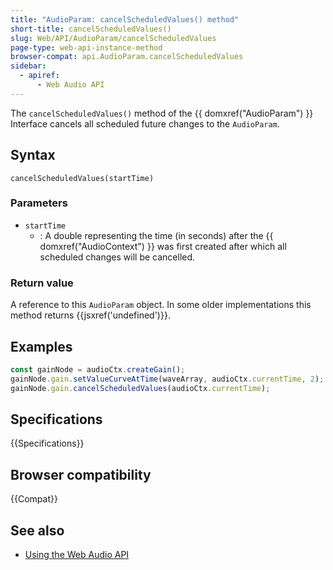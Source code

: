 ```yaml
---
title: "AudioParam: cancelScheduledValues() method"
short-title: cancelScheduledValues()
slug: Web/API/AudioParam/cancelScheduledValues
page-type: web-api-instance-method
browser-compat: api.AudioParam.cancelScheduledValues
sidebar:
  - apiref:
      - Web Audio API
---
```


The `cancelScheduledValues()` method of the {{ domxref("AudioParam") }}
Interface cancels all scheduled future changes to the `AudioParam`.

## Syntax

```js-nolint
cancelScheduledValues(startTime)
```

### Parameters

- `startTime`
  - : A double representing the time (in seconds) after the {{ domxref("AudioContext") }}
    was first created after which all scheduled changes will be cancelled.

### Return value

A reference to this `AudioParam` object. In some older implementations this
method returns {{jsxref('undefined')}}.

## Examples

```js
const gainNode = audioCtx.createGain();
gainNode.gain.setValueCurveAtTime(waveArray, audioCtx.currentTime, 2); // 'gain' is the AudioParam
gainNode.gain.cancelScheduledValues(audioCtx.currentTime);
```

## Specifications

{{Specifications}}

## Browser compatibility

{{Compat}}

## See also

- [Using the Web Audio API](/en-US/docs/Web/API/Web_Audio_API/Using_Web_Audio_API)
